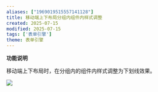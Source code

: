 ```yaml
---
aliases: ["1969019515557141128"]
title: 移动端上下布局分组内组件内样式调整
created: 2025-07-15
modified: 2025-07-15
tags: ['表单引擎']
theme: 表单引擎
---
```


**功能说明**

移动端上下布局时，在分组内的组件内样式调整为下划线效果。

![](7ed7e72b14a2cb978814111403cc6d83.jpg)
